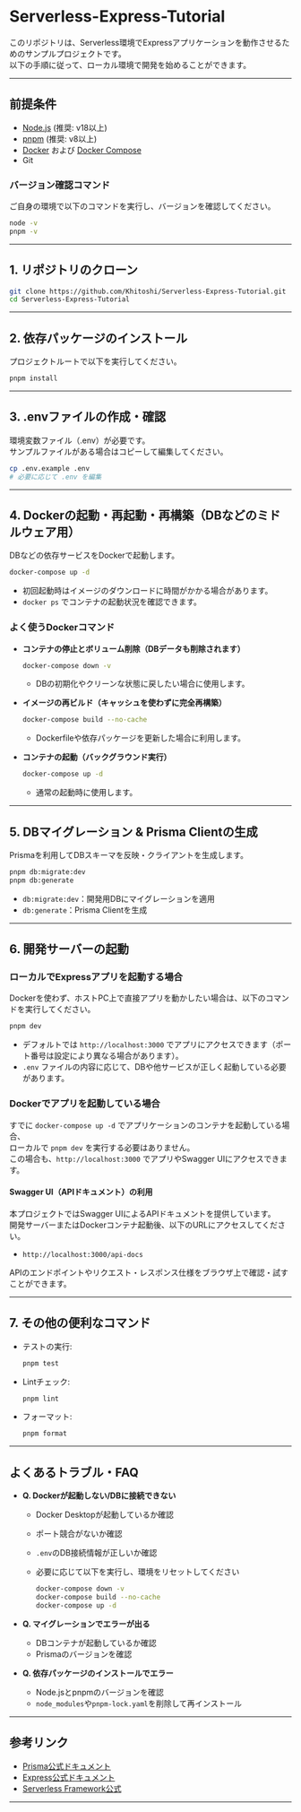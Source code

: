 # Serverless-Express-Tutorial

このリポジトリは、Serverless環境でExpressアプリケーションを動作させるためのサンプルプロジェクトです。  
以下の手順に従って、ローカル環境で開発を始めることができます。

---

## 前提条件

- [Node.js](https://nodejs.org/) (推奨: v18以上)
- [pnpm](https://pnpm.io/) (推奨: v8以上)
- [Docker](https://www.docker.com/) および [Docker Compose](https://docs.docker.com/compose/)
- Git

### バージョン確認コマンド

ご自身の環境で以下のコマンドを実行し、バージョンを確認してください。

```sh
node -v
pnpm -v
```

---

## 1. リポジトリのクローン

```sh
git clone https://github.com/Khitoshi/Serverless-Express-Tutorial.git
cd Serverless-Express-Tutorial
```

---

## 2. 依存パッケージのインストール

プロジェクトルートで以下を実行してください。

```sh
pnpm install
```

---

## 3. .envファイルの作成・確認

環境変数ファイル（.env）が必要です。  
サンプルファイルがある場合はコピーして編集してください。

```sh
cp .env.example .env
# 必要に応じて .env を編集
```

---

## 4. Dockerの起動・再起動・再構築（DBなどのミドルウェア用）

DBなどの依存サービスをDockerで起動します。

```sh
docker-compose up -d
```

- 初回起動時はイメージのダウンロードに時間がかかる場合があります。
- `docker ps` でコンテナの起動状況を確認できます。

### よく使うDockerコマンド

- **コンテナの停止とボリューム削除（DBデータも削除されます）**
  
  ```sh
  docker-compose down -v
  ```

  - DBの初期化やクリーンな状態に戻したい場合に使用します。

- **イメージの再ビルド（キャッシュを使わずに完全再構築）**

  ```sh
  docker-compose build --no-cache
  ```

  - Dockerfileや依存パッケージを更新した場合に利用します。

- **コンテナの起動（バックグラウンド実行）**
  
  ```sh
  docker-compose up -d
  ```
  
  - 通常の起動時に使用します。

---

## 5. DBマイグレーション & Prisma Clientの生成

Prismaを利用してDBスキーマを反映・クライアントを生成します。

```sh
pnpm db:migrate:dev
pnpm db:generate
```

- `db:migrate:dev`：開発用DBにマイグレーションを適用
- `db:generate`：Prisma Clientを生成

---

## 6. 開発サーバーの起動

### ローカルでExpressアプリを起動する場合

Dockerを使わず、ホストPC上で直接アプリを動かしたい場合は、以下のコマンドを実行してください。

```sh
pnpm dev
```

- デフォルトでは `http://localhost:3000` でアプリにアクセスできます（ポート番号は設定により異なる場合があります）。
- `.env` ファイルの内容に応じて、DBや他サービスが正しく起動している必要があります。

### Dockerでアプリを起動している場合

すでに `docker-compose up -d` でアプリケーションのコンテナを起動している場合、  
ローカルで `pnpm dev` を実行する必要はありません。  
この場合も、`http://localhost:3000` でアプリやSwagger UIにアクセスできます。

#### Swagger UI（APIドキュメント）の利用

本プロジェクトではSwagger UIによるAPIドキュメントを提供しています。  
開発サーバーまたはDockerコンテナ起動後、以下のURLにアクセスしてください。

- `http://localhost:3000/api-docs`

APIのエンドポイントやリクエスト・レスポンス仕様をブラウザ上で確認・試すことができます。

---

## 7. その他の便利なコマンド

- テストの実行:
  
  ```sh
  pnpm test
  ```

- Lintチェック:

  ```sh
  pnpm lint
  ```

- フォーマット:  

  ```sh
  pnpm format
  ```

---

## よくあるトラブル・FAQ

- **Q. Dockerが起動しない/DBに接続できない**
  - Docker Desktopが起動しているか確認
  - ポート競合がないか確認
  - `.env`のDB接続情報が正しいか確認
  - 必要に応じて以下を実行し、環境をリセットしてください
  
    ```sh
    docker-compose down -v
    docker-compose build --no-cache
    docker-compose up -d
    ```

- **Q. マイグレーションでエラーが出る**
  - DBコンテナが起動しているか確認
  - Prismaのバージョンを確認

- **Q. 依存パッケージのインストールでエラー**
  - Node.jsとpnpmのバージョンを確認
  - `node_modules`や`pnpm-lock.yaml`を削除して再インストール

---

## 参考リンク

- [Prisma公式ドキュメント](https://www.prisma.io/docs/)
- [Express公式ドキュメント](https://expressjs.com/ja/)
- [Serverless Framework公式](https://www.serverless.com/)

---
